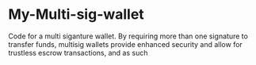 # My-Multi-sig-wallet
Code for a multi siganture wallet. By requiring more than one signature to transfer funds, multisig wallets provide enhanced security and allow for trustless escrow transactions, and as such

